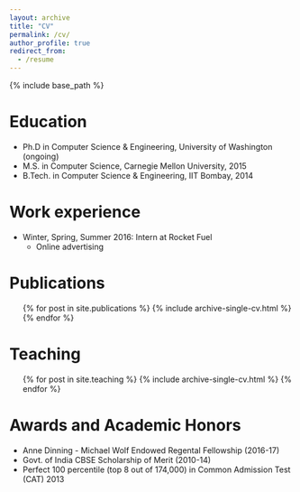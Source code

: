 ```yaml
---
layout: archive
title: "CV"
permalink: /cv/
author_profile: true
redirect_from:
  - /resume
---
```


{% include base_path %}

Education
======
* Ph.D in Computer Science & Engineering, University of Washington (ongoing)
* M.S. in Computer Science, Carnegie Mellon University, 2015
* B.Tech. in Computer Science & Engineering, IIT Bombay, 2014

Work experience
======
* Winter, Spring, Summer 2016: Intern at Rocket Fuel
  * Online advertising
  


Publications
======
  <ul>{% for post in site.publications %}
    {% include archive-single-cv.html %}
  {% endfor %}</ul>
  
Teaching
======
  <ul>{% for post in site.teaching %}
    {% include archive-single-cv.html %}
  {% endfor %}</ul>
  
Awards and Academic Honors
======
* Anne Dinning - Michael Wolf Endowed Regental Fellowship (2016-17)
* Govt. of India CBSE Scholarship of Merit (2010-14)
* Perfect 100 percentile (top 8 out of 174,000) in Common Admission Test (CAT) 2013
